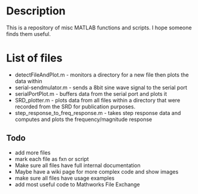 # Description

This is a repository of misc MATLAB functions and scripts. I hope someone finds them useful.

# List of files
- detectFileAndPlot.m - monitors a directory for a new file then plots the data within
- serial-sendmulator.m - sends a 8bit sine wave signal to the serial port
- serialPortPlot.m - buffers data from the serial port and plots it
- SRD_plotter.m - plots data from all files within a directory that were recorded from the SRD for publication purposes.
- step_response_to_freq_response.m - takes step response data and computes and plots the frequency/magnitude response


## Todo
- add more files
- mark each file as fxn or script
- Make sure all files have full internal documentation
- Maybe have a wiki page for more complex code and show images
- make sure all files have usage examples
- add most useful code to Mathworks File Exchange
